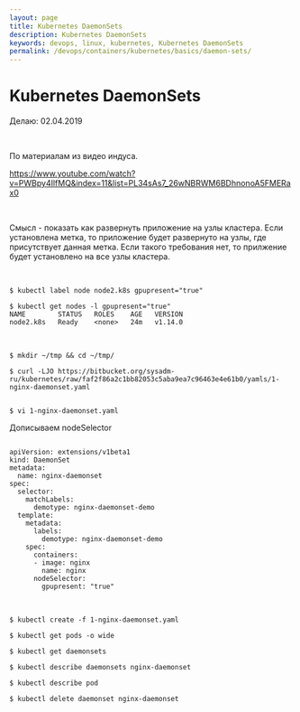 ```yaml
---
layout: page
title: Kubernetes DaemonSets
description: Kubernetes DaemonSets
keywords: devops, linux, kubernetes, Kubernetes DaemonSets
permalink: /devops/containers/kubernetes/basics/daemon-sets/
---
```


# Kubernetes DaemonSets

Делаю: 02.04.2019

<br/>

По материалам из видео индуса.

https://www.youtube.com/watch?v=PWBpy4IlfMQ&index=11&list=PL34sAs7_26wNBRWM6BDhnonoA5FMERax0

<br/>

Смысл - показать как развернуть приложение на узлы кластера. Если установлена метка, то приложение будет развернуто на узлы, где присутствует данная метка. Если такого требования нет, то прилжение будет установлено на все узлы кластера.

<br/>

    $ kubectl label node node2.k8s gpupresent="true"

    $ kubectl get nodes -l gpupresent="true"
    NAME        STATUS   ROLES    AGE   VERSION
    node2.k8s   Ready    <none>   24m   v1.14.0

<br/>

    $ mkdir ~/tmp && cd ~/tmp/

    $ curl -LJO https://bitbucket.org/sysadm-ru/kubernetes/raw/faf2f86a2c1bb82053c5aba9ea7c96463e4e61b0/yamls/1-nginx-daemonset.yaml


    $ vi 1-nginx-daemonset.yaml

Дописываем nodeSelector

```

apiVersion: extensions/v1beta1
kind: DaemonSet
metadata:
  name: nginx-daemonset
spec:
  selector:
    matchLabels:
      demotype: nginx-daemonset-demo
  template:
    metadata:
      labels:
        demotype: nginx-daemonset-demo
    spec:
      containers:
      - image: nginx
        name: nginx
      nodeSelector:
        gpupresent: "true"

```

<br/>

    $ kubectl create -f 1-nginx-daemonset.yaml

    $ kubectl get pods -o wide

    $ kubectl get daemonsets

    $ kubectl describe daemonsets nginx-daemonset

    $ kubectl describe pod

    $ kubectl delete daemonset nginx-daemonset
